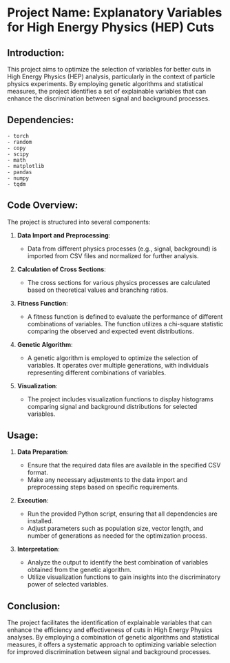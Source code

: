 # Project Name: Explanatory Variables for High Energy Physics (HEP) Cuts

## Introduction:
This project aims to optimize the selection of variables for better cuts in High Energy Physics (HEP) analysis, particularly in the context of particle physics experiments. By employing genetic algorithms and statistical measures, the project identifies a set of explainable variables that can enhance the discrimination between signal and background processes.

## Dependencies:
```
- torch
- random
- copy
- scipy
- math
- matplotlib
- pandas
- numpy
- tqdm
```
## Code Overview:
The project is structured into several components:

1. **Data Import and Preprocessing**:
   - Data from different physics processes (e.g., signal, background) is imported from CSV files and normalized for further analysis.

2. **Calculation of Cross Sections**:
   - The cross sections for various physics processes are calculated based on theoretical values and branching ratios.

3. **Fitness Function**:
   - A fitness function is defined to evaluate the performance of different combinations of variables. The function utilizes a chi-square statistic comparing the observed and expected event distributions.

4. **Genetic Algorithm**:
   - A genetic algorithm is employed to optimize the selection of variables. It operates over multiple generations, with individuals representing different combinations of variables.

5. **Visualization**:
   - The project includes visualization functions to display histograms comparing signal and background distributions for selected variables.

## Usage:
1. **Data Preparation**:
   - Ensure that the required data files are available in the specified CSV format.
   - Make any necessary adjustments to the data import and preprocessing steps based on specific requirements.

2. **Execution**:
   - Run the provided Python script, ensuring that all dependencies are installed.
   - Adjust parameters such as population size, vector length, and number of generations as needed for the optimization process.

3. **Interpretation**:
   - Analyze the output to identify the best combination of variables obtained from the genetic algorithm.
   - Utilize visualization functions to gain insights into the discriminatory power of selected variables.

## Conclusion:
The project facilitates the identification of explainable variables that can enhance the efficiency and effectiveness of cuts in High Energy Physics analyses. By employing a combination of genetic algorithms and statistical measures, it offers a systematic approach to optimizing variable selection for improved discrimination between signal and background processes.
